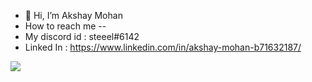 - 👋 Hi, I’m Akshay Mohan 
-  How to reach me -- 
- My discord id : steeel#6142
- Linked In : https://www.linkedin.com/in/akshay-mohan-b71632187/


<a href="https://www.buymeacoffee.com/akshaymohanhere"><img src="https://img.buymeacoffee.com/button-api/?text=Buy me a coffee&emoji=&slug=akshaymohanhere&button_colour=5F7FFF&font_colour=ffffff&font_family=Cookie&outline_colour=000000&coffee_colour=FFDD00"></a>

<!---
ges.
--->
